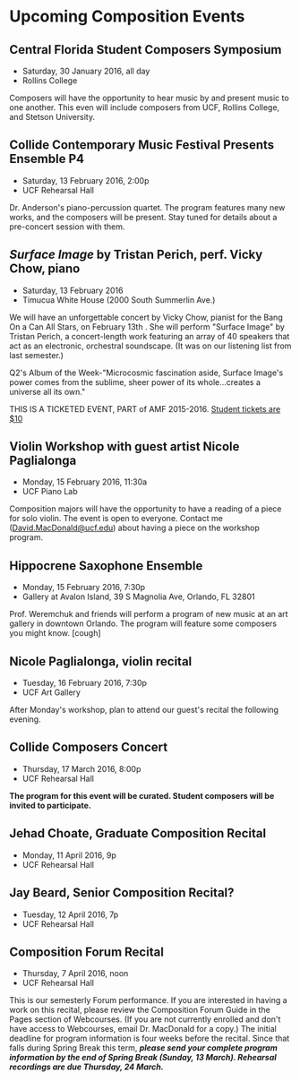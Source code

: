 # Upcoming Composition Events

## Central Florida Student Composers Symposium

* Saturday, 30 January 2016, all day
* Rollins College

Composers will have the opportunity to hear music by and present music to one another. This even will include composers from UCF, Rollins College, and Stetson University.

## Collide Contemporary Music Festival Presents Ensemble P4

* Saturday, 13 February 2016, 2:00p
* UCF Rehearsal Hall

Dr. Anderson's piano-percussion quartet. The program features many new works, and the composers will be present. Stay tuned for details about a pre-concert session with them.

## *Surface Image* by Tristan Perich, perf. Vicky Chow, piano

* Saturday, 13 February 2016
* Timucua White House (2000 South Summerlin Ave.)

We will have an unforgettable concert by Vicky Chow, pianist for the Bang On a Can All Stars, on February 13th . She will perform "Surface Image" by Tristan Perich, a concert-length work featuring an array of 40 speakers that act as an electronic, orchestral soundscape. (It was on our listening list from last semester.)

Q2's Album of the Week-"Microcosmic fascination aside, Surface Image's power comes from the sublime, sheer power of its whole...creates a universe all its own."

THIS IS A TICKETED EVENT, PART of AMF 2015-2016. [Student tickets are $10](http://www.brownpapertickets.com/event/2473339)

## Violin Workshop with guest artist Nicole Paglialonga

* Monday, 15 February 2016, 11:30a
* UCF Piano Lab

Composition majors will have the opportunity to have a reading of a piece for solo violin. The event is open to everyone. Contact me (David.MacDonald@ucf.edu) about having a piece on the workshop program.

## Hippocrene Saxophone Ensemble

* Monday, 15 February 2016, 7:30p
* Gallery at Avalon Island, 39 S Magnolia Ave, Orlando, FL 32801

Prof. Weremchuk and friends will perform a program of new music at an art gallery in downtown Orlando. The program will feature some composers you might know. [cough]

## Nicole Paglialonga, violin recital

* Tuesday, 16 February 2016, 7:30p
* UCF Art Gallery

After Monday's workshop, plan to attend our guest's recital the following evening.

## Collide Composers Concert

* Thursday, 17 March 2016, 8:00p
* UCF Rehearsal Hall

**The program for this event will be curated. Student composers will be invited to participate.**

## Jehad Choate, Graduate Composition Recital

* Monday, 11 April 2016, 9p
* UCF Rehearsal Hall

## Jay Beard, Senior Composition Recital?

* Tuesday, 12 April 2016, 7p
* UCF Rehearsal Hall

## Composition Forum Recital

* Thursday, 7 April 2016, noon
* UCF Rehearsal Hall

This is our semesterly Forum performance. If you are interested in having a work on this recital, please review the Composition Forum Guide in the Pages section of Webcourses. (If you are not currently enrolled and don't have access to Webcourses, email Dr. MacDonald for a copy.) The initial deadline for program information is four weeks before the recital. Since that falls during Spring Break this term, ***please send your complete program information by the end of Spring Break (Sunday, 13 March). Rehearsal recordings are due Thursday, 24 March.***
